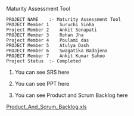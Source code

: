 Maturity Assessment Tool 
				
				
	PROJECT NAME	:- Maturity Assessment Tool		
	PROJECT Member 1	Suruchi Sinha		
	Project Member 2	Ankit Senapati		
	PROJECT Member 3	Rohan Jha		
	Project Member 4	Poulami das		
	PROJECT Member 5	Atulya Dash		
	PROJECT Member 6	Swagatika Badajena		
	PROJECT Member 7	Ankit Kumar Sahoo		
	Project Status	:- Completed		
				
1) You can see SRS here
 
2) You can see PPT here

3) You can see Product and Scrum Backlog here


[Product_And_Scrum_Backlog.xls](https://github.com/AnkitSenapati/Maturity-Assessment/files/8505518/Product_And_Scrum_Backlog.xls)
